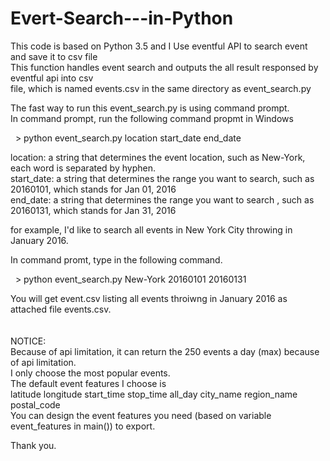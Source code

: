 # Evert-Search---in-Python
This code is based on Python 3.5 and I Use eventful API to search event and save it to csv file<br>
This function handles event search and outputs the all result responsed by eventful api into csv<br>  file, which is named events.csv in the same directory as event_search.py<br>

The fast way to run this event_search.py is using command prompt.<br>
In command prompt, run the following command propmt in Windows<br>

&nbsp; &gt; python event_search.py location start_date end_date<br>

location: a string that determines the event location, such as New-York, each word is separated by hyphen.<br>
start_date: a string that determines the range you want to search, such as 20160101, which stands for Jan 01, 2016<br>
end_date: a string that determines the range you want to search , such as 20160131, which stands for  Jan 31, 2016<br>

for example, I'd like to search all events in New York City throwing in January 2016.<br>

In command promt, type in the following command.<br>

&nbsp; &gt; python event_search.py New-York 20160101 20160131<br>

You will get event.csv listing all events throiwng in January 2016 as attached file events.csv.<br>
<br>
<br>
NOTICE:<br>
Because of api limitation, it can return the 250 events a day (max) because of api limitation.<br>
I only choose the most popular events.<br>
The default event features I choose is <br>
latitude	longitude	start_time	stop_time	all_day	city_name	region_name	postal_code<br>
You can design the event features you need (based on variable event_features in main()) to export.<br>
    
Thank you.

